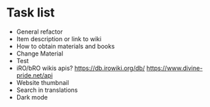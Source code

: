 # Task list

- General refactor
- Item description or link to wiki
- How to obtain materials and books
- Change Material
- Test
- iRO/bRO wikis apis? https://db.irowiki.org/db/ https://www.divine-pride.net/api
- Website thumbnail
- Search in translations
- Dark mode
